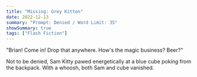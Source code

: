 ```yaml
---
title: "Missing: Grey Kitten"
date: 2022-12-13
summary: "Prompt: Denied / Word Limit: 35"
showSummary: true
tags: ["Flash Fiction"]
---
```


"Brian! Come in! Drop that anywhere. How's the magic business? Beer?"

Not to be denied, Sam Kitty pawed energetically at a blue cube poking from the backpack. With a whoosh, both Sam and cube vanished. 
